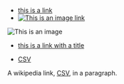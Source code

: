- [this is a link](https://bing.com)
- [![This is an image link](https://bing.com/favicon.ico)](https://bing.com)

![This is an image](https://bing.com/favicon.ico)

- [this is a link with a title](https://bing.com "hello world")

- [CSV](https://en.wikipedia.org/wiki/Comma-separated_values)

A wikipedia link, [CSV](https://en.wikipedia.org/wiki/Comma-separated_values), in a paragraph.
